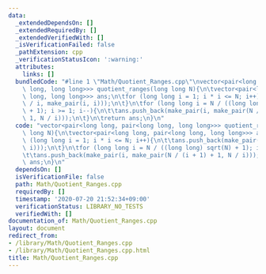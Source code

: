 ```yaml
---
data:
  _extendedDependsOn: []
  _extendedRequiredBy: []
  _extendedVerifiedWith: []
  _isVerificationFailed: false
  _pathExtension: cpp
  _verificationStatusIcon: ':warning:'
  attributes:
    links: []
  bundledCode: "#line 1 \"Math/Quotient_Ranges.cpp\"\nvector<pair<long long, pair<long\
    \ long, long long>>> quotient_ranges(long long N){\n\tvector<pair<long long, pair<long\
    \ long, long long>>> ans;\n\tfor (long long i = 1; i * i <= N; i++){\n\t\tans.push_back(make_pair(N\
    \ / i, make_pair(i, i)));\n\t}\n\tfor (long long i = N / ((long long) sqrt(N)\
    \ + 1); i >= 1; i--){\n\t\tans.push_back(make_pair(i, make_pair(N / (i + 1) +\
    \ 1, N / i)));\n\t}\n\treturn ans;\n}\n"
  code: "vector<pair<long long, pair<long long, long long>>> quotient_ranges(long\
    \ long N){\n\tvector<pair<long long, pair<long long, long long>>> ans;\n\tfor\
    \ (long long i = 1; i * i <= N; i++){\n\t\tans.push_back(make_pair(N / i, make_pair(i,\
    \ i)));\n\t}\n\tfor (long long i = N / ((long long) sqrt(N) + 1); i >= 1; i--){\n\
    \t\tans.push_back(make_pair(i, make_pair(N / (i + 1) + 1, N / i)));\n\t}\n\treturn\
    \ ans;\n}\n"
  dependsOn: []
  isVerificationFile: false
  path: Math/Quotient_Ranges.cpp
  requiredBy: []
  timestamp: '2020-07-20 21:52:34+09:00'
  verificationStatus: LIBRARY_NO_TESTS
  verifiedWith: []
documentation_of: Math/Quotient_Ranges.cpp
layout: document
redirect_from:
- /library/Math/Quotient_Ranges.cpp
- /library/Math/Quotient_Ranges.cpp.html
title: Math/Quotient_Ranges.cpp
---
```

